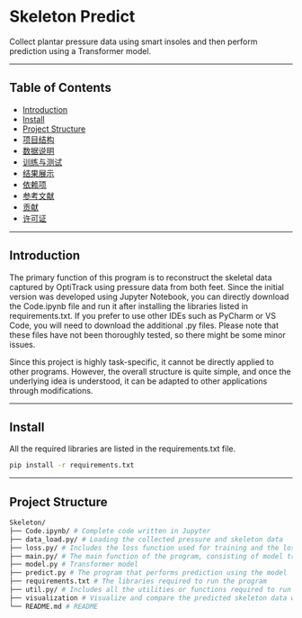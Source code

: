 # Skeleton Predict

Collect plantar pressure data using smart insoles and then perform prediction using a Transformer model.

---

## Table of Contents

- [Introduction](#Introduction)
- [Install](#Intall)
- [Project Structure](#ProjectStructure)
- [项目结构](#项目结构)
- [数据说明](#数据说明)
- [训练与测试](#训练与测试)
- [结果展示](#结果展示)
- [依赖项](#依赖项)
- [参考文献](#参考文献)
- [贡献](#贡献)
- [许可证](#许可证)

---

## Introduction

The primary function of this program is to reconstruct the skeletal data captured by OptiTrack using pressure data from both feet. Since the initial version was developed using Jupyter Notebook, you can directly download the Code.ipynb file and run it after installing the libraries listed in requirements.txt. If you prefer to use other IDEs such as PyCharm or VS Code, you will need to download the additional .py files. Please note that these files have not been thoroughly tested, so there might be some minor issues.

Since this project is highly task-specific, it cannot be directly applied to other programs. However, the overall structure is quite simple, and once the underlying idea is understood, it can be adapted to other applications through modifications.

---

## Install

All the required libraries are listed in the requirements.txt file.
```bash
pip install -r requirements.txt

```

---

## Project Structure

```bash
Skeleton/
├── Code.ipynb/ # Complete code written in Jupyter
├── data_load.py/ # Loading the collected pressure and skeleton data
├── loss.py/ # Includes the loss function used for training and the loss function used to compute the deviation of the predicted results.
├── main.py/ # The main function of the program, consisting of model training.
├── model.py # Transformer model
├── predict.py # The program that performs prediction using the model
├── requirements.txt # The libraries required to run the program
├── util.py/ # Includes all the utilities or functions required to run the program
├── visualization # Visualize and compare the predicted skeleton data with the ground truth skeleton data
└── README.md # README
```
